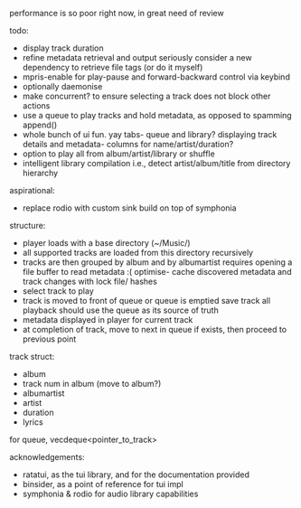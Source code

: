 performance is so poor right now, in great need of review

todo:
- display track duration
- refine metadata retrieval and output
  seriously consider a new dependency to retrieve file tags (or do it myself)
- mpris-enable for play-pause and forward-backward control via keybind
- optionally daemonise
- make concurrent? to ensure selecting a track does not block other actions
- use a queue to play tracks and hold metadata, as opposed to spamming append()
- whole bunch of ui fun. yay
  tabs- queue and library?
  displaying track details and metadata- columns for name/artist/duration?
- option to play all from album/artist/library or shuffle
- intelligent library compilation i.e., detect artist/album/title from directory hierarchy

aspirational:
- replace rodio with custom sink build on top of symphonia

structure:
- player loads with a base directory (~/Music/)
- all supported tracks are loaded from this directory recursively
- tracks are then grouped by album and by albumartist
  requires opening a file buffer to read metadata :(
  optimise- cache discovered metadata and track changes with lock file/ hashes
- select track to play
- track is moved to front of queue or queue is emptied save track
  all playback should use the queue as its source of truth
- metadata displayed in player for current track
- at completion of track, move to next in queue if exists, then proceed to previous point

track struct:
- album
- track num in album (move to album?)
- albumartist
- artist
- duration
- lyrics

for queue, vecdeque<pointer_to_track>

acknowledgements:
- ratatui, as the tui library, and for the documentation provided
- binsider, as a point of reference for tui impl
- symphonia & rodio for audio library capabilities
